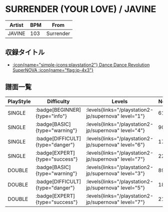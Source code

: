 # SURRENDER (YOUR LOVE) / JAVINE

|Artist|BPM|From|
|------|---|----|
|JAVINE|103|Surrender|

## 収録タイトル

- [:icon{name="simple-icons:playstation2"} Dance Dance Revolution SuperNOVA :icon{name="flag:jp-4x3"}](/playstation2-jp/supernova)

## 譜面一覧

|PlayStyle|Difficulty|Levels|Notes|Movie|
|---------|----------|------|-----|-----|
|SINGLE| :badge[BEGINNER]{type="info"}| :levels{links="/playstation2-jp/supernova" level="1"}|61/0||
|SINGLE| :badge[BASIC]{type="warning"}| :levels{links="/playstation2-jp/supernova" level="4"}|90/0||
|SINGLE| :badge[DIFFICULT]{type="danger"}| :levels{links="/playstation2-jp/supernova" level="6"}|175/0||
|SINGLE| :badge[EXPERT]{type="success"}| :levels{links="/playstation2-jp/supernova" level="7"}|229/1||
|DOUBLE| :badge[BASIC]{type="warning"}| :levels{links="/playstation2-jp/supernova" level="3"}|89/0||
|DOUBLE| :badge[DIFFICULT]{type="danger"}| :levels{links="/playstation2-jp/supernova" level="5"}|186/0||
|DOUBLE| :badge[EXPERT]{type="success"}| :levels{links="/playstation2-jp/supernova" level="7"}|219/4||

